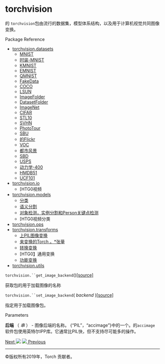 # torchvision

的 `torchvision`包由流行的数据集，模型体系结构，以及用于计算机视觉共同图像变换。

Package Reference

  * [ torchvision.datasets ](datasets.html)
    * [ MNIST ](datasets.html#mnist)
    * [时装-MNIST ](datasets.html#fashion-mnist)
    * [ KMNIST ](datasets.html#kmnist)
    * [ EMNIST ](datasets.html#emnist)
    * [ QMNIST ](datasets.html#qmnist)
    * [ FakeData ](datasets.html#fakedata)
    * [ COCO ](datasets.html#coco)
    * [ LSUN ](datasets.html#lsun)
    * [ ImageFolder ](datasets.html#imagefolder)
    * [ DatasetFolder ](datasets.html#datasetfolder)
    * [ ImageNet ](datasets.html#imagenet)
    * [ CIFAR ](datasets.html#cifar)
    * [ STL10 ](datasets.html#stl10)
    * [ SVHN ](datasets.html#svhn)
    * [ PhotoTour ](datasets.html#phototour)
    * [ SBU ](datasets.html#sbu)
    * [的Flickr ](datasets.html#flickr)
    * [ VOC ](datasets.html#voc)
    * [都市风景](datasets.html#cityscapes)
    * [ SBD ](datasets.html#sbd)
    * [ USPS ](datasets.html#usps)
    * [动力学-400 ](datasets.html#kinetics-400)
    * [ HMDB51 ](datasets.html#hmdb51)
    * [ UCF101 ](datasets.html#ucf101)
  * [ torchvision.io ](io.html)
    * [HTG0视频
  * [ torchvision.models ](models.html)
    * [分类](models.html#classification)
    * [语义分割](models.html#semantic-segmentation)
    * [对象检测，实例分割和Person关键点检测](models.html#object-detection-instance-segmentation-and-person-keypoint-detection)
    * [HTG0视频分类
  * [ torchvision.ops ](ops.html)
  * [ torchvision.transforms ](transforms.html)
    * [上PIL图像变换](transforms.html#transforms-on-pil-image)
    * [来变换的Torch 。*张量](transforms.html#transforms-on-torch-tensor)
    * [转换变换](transforms.html#conversion-transforms)
    * [HTG0】通用变换
    * [功能变换](transforms.html#functional-transforms)
  * [ torchvision.utils ](utils.html)

`torchvision.``get_image_backend`()[[source]](../_modules/torchvision.html#get_image_backend)

    

获取包的用于加载图像的名称

`torchvision.``set_image_backend`( _backend_
)[[source]](../_modules/torchvision.html#set_image_backend)

    

指定用于加载图像包。

Parameters

    

**后端** （ _串_ ） - 图像后端的名称。 {“PIL”，“accimage”}中的一个。的`accimage
`软件包使用英特尔IPP库。它通常比PIL快，但不支持尽可能多的操作。

[Next ![](../_static/images/chevron-right-orange.svg)](datasets.html
"torchvision.datasets") [![](../_static/images/chevron-right-orange.svg)
Previous](../__config__.html "torch.__config__")

* * *

©版权所有2019年，Torch 贡献者。